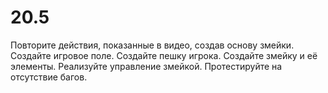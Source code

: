 # 20.5
Повторите действия, показанные в видео, создав основу змейки.  Создайте игровое поле. Создайте пешку игрока. Создайте змейку и её элементы. Реализуйте управление змейкой. Протестируйте на отсутствие багов.
